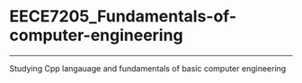 # EECE7205_Fundamentals-of-computer-engineering
---
Studying Cpp langauage and fundamentals of basic computer engineering
